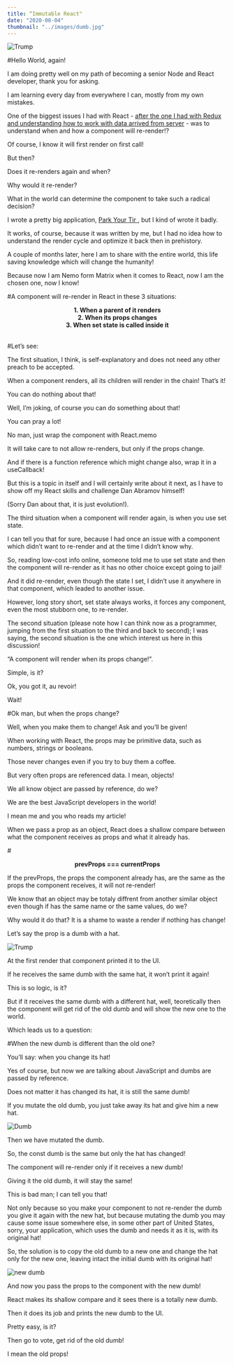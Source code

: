 ```yaml
---
title: “Immutable React"
date: "2020-08-04"
thumbnail: "../images/dumb.jpg"
---
```


![Trump](../images/dumb.jpg)

#Hello World, again!

I am doing pretty well on my path of becoming a senior Node and React developer, thank you for asking.

I am learning every day from everywhere I can, mostly from my own mistakes.

One of the biggest issues I had with React - <a href="https://bogdan.digital/redux-updates" target=_blank>after the one I had with Redux and understanding how to work with data arrived from server</a> - was to understand when and how a component will re-render!?

Of course, I know it will first render on first call!

But then?

Does it re-renders again and when?

Why would it re-render?

What in the world can determine the component to take such a radical decision?

I wrote a pretty big application, <a href="https://bogdan.digital/park-your-tir" target=_blank> Park Your Tir </a>, but I kind of wrote it badly.

It works, of course, because it was written by me, but I had no idea how to understand the render cycle and optimize it back then in prehistory.

A couple of months later, here I am to share with the entire world, this life saving knowledge which will change the humanity!

Because now I am Nemo form Matrix when it comes to React, now I am the chosen one, now I know!

#A component will re-render in React in these 3 situations:

  <center> <b>1. When a parent of it renders</b></center>
  <center> <b>2. When its props changes</b></center>
  <center> <b>3. When set state is called inside it</b></center>

</br>

#Let’s see:

The first situation, I think, is self-explanatory and does not need any other preach to be accepted.

When a component renders, all its children will render in the chain! That’s it!

You can do nothing about that!

Well, I’m joking, of course you can do something about that!

You can pray a lot!

No man, just wrap the component with React.memo

It will take care to not allow re-renders, but only if the props change.

And if there is a function reference which might change also, wrap it in a useCallback!

But this is a topic in itself and I will certainly write about it next, as I have to show off my React skills and challenge Dan Abramov himself!

(Sorry Dan about that, it is just evolution!).

The third situation when a component will render again, is when you use set state.

I can tell you that for sure, because I had once an issue with a component which didn’t want to re-render and at the time I didn’t know why.

So, reading low-cost info online, someone told me to use set state and then the component will re-render as it has no other choice except going to jail!

And it did re-render, even though the state I set, I didn’t use it anywhere in that component, which leaded to another issue.

However, long story short, set state always works, it forces any component, even the most stubborn one, to re-render.

The second situation (please note how I can think now as a programmer, jumping from the first situation to the third and back to second); I was saying, the second situation is the one which interest us here in this discussion!

“A component will render when its props change!”.

Simple, is it?

Ok, you got it, au revoir!

Wait!

#Ok man, but when the props change?

Well, when you make them to change! Ask and you’ll be given!

When working with React, the props may be primitive data, such as numbers, strings or booleans.

Those never changes even if you try to buy them a coffee.

But very often props are referenced data. I mean, objects!

We all know object are passed by reference, do we?

We are the best JavaScript developers in the world!

I mean me and you who reads my article!

When we pass a prop as an object, React does a shallow compare between what the component receives as props and what it already has.

#<center><b>prevProps === currentProps</b></center>

If the prevProps, the props the component already has, are the same as the props the component receives, it will not re-render!

We know that an object may be totaly diffrent from another similar object even though if has the same name or the same values, do we?

Why would it do that? It is a shame to waste a render if nothing has change!

Let’s say the prop is a dumb with a hat.

![Trump](../images/dumb-thumbonail.jpg)

At the first render that component printed it to the UI.

If he receives the same dumb with the same hat, it won’t print it again!

This is so logic, is it?

But if it receives the same dumb with a different hat, well, teoretically then the component will get rid of the old dumb and will show the new one to the world.

Which leads us to a question:

#When the new dumb is different than the old one?

You’ll say: when you change its hat!

Yes of course, but now we are talking about JavaScript and dumbs are passed by reference.

Does not matter it has changed its hat, it is still the same dumb!

If you mutate the old dumb, you just take away its hat and give him a new hat.

![Dumb](../images/dumb-obj.png)

Then we have mutated the dumb.

So, the const dumb is the same but only the hat has changed!

The component will re-render only if it receives a new dumb!

Giving it the old dumb, it will stay the same!

This is bad man; I can tell you that!

Not only because so you make your component to not re-render the dumb you give it again with the new hat, but because mutating the dumb you may cause some issue somewhere else, in some other part of United States, sorry, your application, which uses the dumb and needs it as it is, with its original hat!

So, the solution is to copy the old dumb to a new one and change the hat only for the new one, leaving intact the initial dumb with its original hat!

![new dumb](../images/new-dumb.png)

And now you pass the props to the component with the new dumb!

React makes its shallow compare and it sees there is a totally new dumb.

Then it does its job and prints the new dumb to the UI.

Pretty easy, is it?

Then go to vote, get rid of the old dumb!

I mean the old props!
